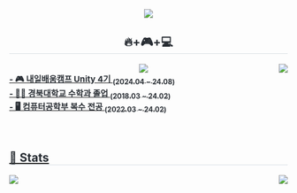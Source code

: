 <div align= "center">
    <img src="https://capsule-render.vercel.app/api?type=rounded&color=0:11d41e,100:1438c8&height=120&text=K1M-MinW00's%20Github&animation=&fontColor=000000&fontSize=40" />
</div>

<div style="text-align: center;"> 
<h2 style="border-bottom: 1px solid #d8dee4; color: #282d33;"> 🔥+🎮+💻 </h2>
  <a href=https://velog.io/@kmw6624/posts><img src="https://img.shields.io/badge/Velog-20C997?style=flat&logo=Velog&logoColor=white&link=https://velog.io/@kmw6624/posts"> </a><a href="https://solved.ac/kmw6624"><img align = "right"  src = "http://mazassumnida.wtf/api/v2/generate_badge?boj=kmw6624">
    <div style="font-weight: 700; font-size: 15px; text-align: left; color: #282d33;"> 
    - 🎮 내일배움캠프 Unity 4기 <sub>(2024.04 ~ 24.08)</sub> <br>
    - 👨‍🎓 경북대학교 수학과 졸업  <sub>(2018.03 ~ 24.02)</sub> <br>
    - 🖥 컴퓨터공학부 복수 전공 <sub>(2022.03 ~ 24.02)</sub> <br> <br>
    </div> 
</div>

</div>  <br> 
    <div style="text-align: left;">  </div> 
    </div>
    <div style="text-align: left;"> 
    <h2 style="border-bottom: 1px solid #d8dee4; color: #282d33;">
      🏅 Stats </h2> <div style="text-align: left;"> 
        <img src="https://github-readme-stats.vercel.app/api?username=K1M-MinW00&bg_color=60,9be47c,ffffff&title_color=000000&text_color=000000"/> 
        <img align ="right" src="https://github-readme-stats.vercel.app/api/top-langs/?username=K1M-MinW00&layout=compact&bg_color=60,9be47c,ffffff&title_color=000000&text_color=000000"/>
</div>

    
<!--
**K1M-MinW00/K1M-MinW00** is a ✨ _special_ ✨ repository because its `README.md` (this file) appears on your GitHub profile.

Here are some ideas to get you started:

- 🔭 I’m currently working on ...
- 🌱 I’m currently learning ...
- 👯 I’m looking to collaborate on ...
- 🤔 I’m looking for help with ...
- 💬 Ask me about ...
- 📫 How to reach me: ...
- 😄 Pronouns: ...
- ⚡ Fun fact: ...
-->
